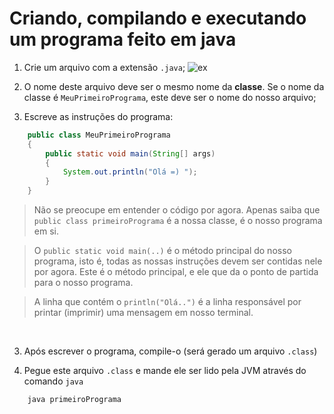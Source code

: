 # Criando, compilando e executando um programa feito em java

1. Crie um arquivo com a extensão `.java`;
![ex](https://github.com/FireguiQueen/Java/assets/98475125/9215ea5e-a6dc-4fb5-a42a-e91be996b447)

2. O nome deste arquivo deve ser o mesmo nome da __classe__. Se o nome da classe é `MeuPrimeiroPrograma`, este deve ser o nome do nosso arquivo;

3. Escreve as instruções do programa:
```java
    public class MeuPrimeiroPrograma
    {
        public static void main(String[] args)
        {
            System.out.println("Olá =) ");
        }
    }
```
> Não se preocupe em entender o código por agora. Apenas saiba que `public class primeiroPrograma` é a nossa classe, é o nosso programa em si. <br>

> O `public static void main(..)` é o método principal do nosso programa, isto é, todas as nossas instruções devem ser contidas nele por agora. Este é o método principal, e ele que da o ponto de partida para o nosso programa.

> A linha que contém o `println("Olá..")` é a linha responsável por printar (imprimir) uma mensagem em nosso terminal.

<br>

3. Após escrever o programa, compile-o (será gerado um arquivo `.class`)

5. Pegue este arquivo `.class` e mande ele ser lido pela JVM através do comando `java`
```text
    java primeiroPrograma 
```
